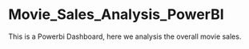 # Movie_Sales_Analysis_PowerBI
This is a Powerbi Dashboard, here we analysis the overall movie sales.
